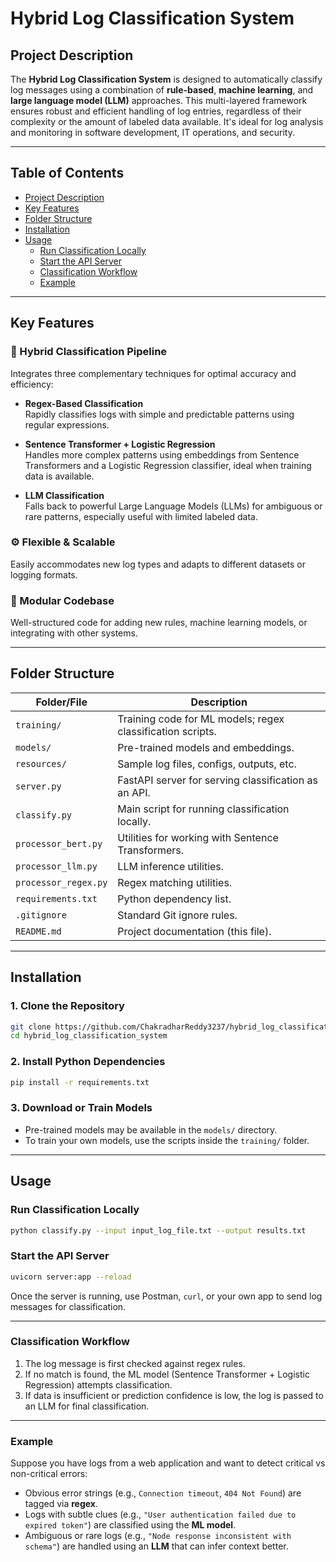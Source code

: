 # Hybrid Log Classification System

## Project Description

The **Hybrid Log Classification System** is designed to automatically classify log messages using a combination of **rule-based**, **machine learning**, and **large language model (LLM)** approaches. This multi-layered framework ensures robust and efficient handling of log entries, regardless of their complexity or the amount of labeled data available. It's ideal for log analysis and monitoring in software development, IT operations, and security.

---

## Table of Contents

- [Project Description](#project-description)  
- [Key Features](#key-features)  
- [Folder Structure](#folder-structure)  
- [Installation](#installation)  
- [Usage](#usage)  
  - [Run Classification Locally](#run-classification-locally)  
  - [Start the API Server](#start-the-api-server)  
  - [Classification Workflow](#classification-workflow)  
  - [Example](#example)  
---

## Key Features

### 🔀 Hybrid Classification Pipeline  
Integrates three complementary techniques for optimal accuracy and efficiency:

- **Regex-Based Classification**  
  Rapidly classifies logs with simple and predictable patterns using regular expressions.

- **Sentence Transformer + Logistic Regression**  
  Handles more complex patterns using embeddings from Sentence Transformers and a Logistic Regression classifier, ideal when training data is available.

- **LLM Classification**  
  Falls back to powerful Large Language Models (LLMs) for ambiguous or rare patterns, especially useful with limited labeled data.

### ⚙️ Flexible & Scalable  
Easily accommodates new log types and adapts to different datasets or logging formats.

### 🧱 Modular Codebase  
Well-structured code for adding new rules, machine learning models, or integrating with other systems.

---

## Folder Structure

| Folder/File          | Description                                                         |
|----------------------|---------------------------------------------------------------------|
| `training/`          | Training code for ML models; regex classification scripts.         |
| `models/`            | Pre-trained models and embeddings.                                 |
| `resources/`         | Sample log files, configs, outputs, etc.                           |
| `server.py`          | FastAPI server for serving classification as an API.               |
| `classify.py`        | Main script for running classification locally.                    |
| `processor_bert.py`  | Utilities for working with Sentence Transformers.                  |
| `processor_llm.py`   | LLM inference utilities.                                            |
| `processor_regex.py` | Regex matching utilities.                                           |
| `requirements.txt`   | Python dependency list.                                             |
| `.gitignore`         | Standard Git ignore rules.                                          |
| `README.md`          | Project documentation (this file).                                 |

---

## Installation

### 1. Clone the Repository

```bash
git clone https://github.com/ChakradharReddy3237/hybrid_log_classification_system.git
cd hybrid_log_classification_system
```

### 2. Install Python Dependencies

```bash
pip install -r requirements.txt
```

### 3. Download or Train Models

- Pre-trained models may be available in the `models/` directory.  
- To train your own models, use the scripts inside the `training/` folder.

---

## Usage

### Run Classification Locally

```bash
python classify.py --input input_log_file.txt --output results.txt
```

### Start the API Server

```bash
uvicorn server:app --reload
```

Once the server is running, use Postman, `curl`, or your own app to send log messages for classification.

---

### Classification Workflow

1. The log message is first checked against regex rules.
2. If no match is found, the ML model (Sentence Transformer + Logistic Regression) attempts classification.
3. If data is insufficient or prediction confidence is low, the log is passed to an LLM for final classification.

---

### Example

Suppose you have logs from a web application and want to detect critical vs non-critical errors:

- Obvious error strings (e.g., `Connection timeout`, `404 Not Found`) are tagged via **regex**.
- Logs with subtle clues (e.g., `"User authentication failed due to expired token"`) are classified using the **ML model**.
- Ambiguous or rare logs (e.g., `"Node response inconsistent with schema"`) are handled using an **LLM** that can infer context better.

